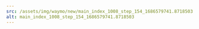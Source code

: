 ```yaml
---
src: /assets/img/waymo/new/main_index_1008_step_154_1686579741.8718503.png
alt: main_index_1008_step_154_1686579741.8718503
---
```

